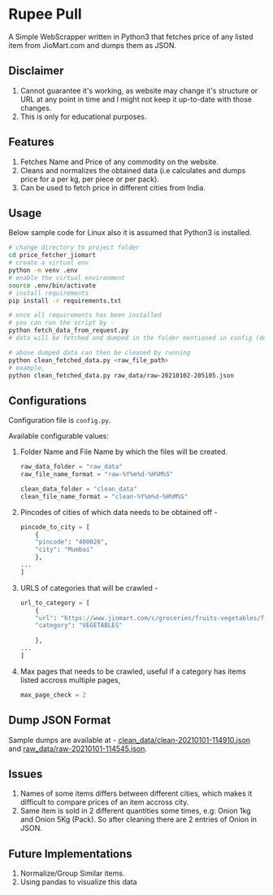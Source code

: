 # Rupee Pull
A Simple WebScrapper written in Python3 that fetches price of any listed item from JioMart.com and dumps them as JSON.

## Disclaimer
1. Cannot guarantee it's working, as website may change it's structure or URL at any point in time and I might not keep it up-to-date with those changes.
2. This is only for educational purposes.

## Features
1. Fetches Name and Price of any commodity on the website.
2. Cleans and normalizes the obtained data (i.e calculates and dumps price for a per kg, per piece or per pack).
3. Can be used to fetch price in different cities from India.

## Usage
Below sample code for Linux also it is assumed that Python3 is installed.    
```bash
# change directory to project folder
cd price_fetcher_jiomart
# create a virtual env
python -m venv .env
# enable the virtual environment
source .env/bin/activate
# install requirements
pip install -r requirements.txt

# once all requirements has been installed
# you can run the script by -
python fetch_data_from_request.py
# data will be fetched and dumped in the folder mentioned in config (default: raw_data)

# above dumped data can then be cleaned by running
python clean_fetched_data.py <raw_file_path>
# example,
python clean_fetched_data.py raw_data/raw-20210102-205105.json
```

## Configurations
Configuration file is `config.py`.  

Available configurable values:
1. Folder Name and File Name by which the files will be created.
    ```python
    raw_data_folder = "raw_data"
    raw_file_name_format = "raw-%Y%m%d-%H%M%S"

    clean_data_folder = "clean_data"
    clean_file_name_format = "clean-%Y%m%d-%H%M%S"
    ```
2. Pincodes of cities of which data needs to be obtained off -
    ```python
    pincode_to_city = [
        {
        "pincode": "400026",
        "city": "Mumbai"
        },
    ...
    ]
    ```
3. URLS of categories that will be crawled -
    ```python
    url_to_category = [
        {
        "url": "https://www.jiomart.com/c/groceries/fruits-vegetables/fresh-vegetables/229",
        "category": "VEGETABLES"
        
        },
    ...
    ]
    ```
4. Max pages that needs to be crawled, useful if a category has items listed accross multiple pages,
    ```python
    max_page_check = 2
    ```

## Dump JSON Format
Sample dumps are available at - [clean_data/clean-20210101-114910.json](clean_data/clean-20210101-114910.json) and [raw_data/raw-20210101-114545.json](raw_data/raw-20210101-114545.json).

## Issues
1. Names of some items differs between different cities, which makes it difficult to compare prices of an item accross city.
2. Same item is sold in 2 different quantities some times, e.g: Onion 1kg and Onion 5Kg (Pack). So after cleaning there are 2 entries of Onion in JSON.

## Future Implementations
1. Normalize/Group Similar items.
2. Using pandas to visualize this data